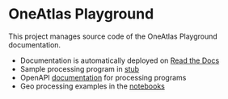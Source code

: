 # OneAtlas Playground

This project manages source code of the OneAtlas Playground documentation.

* Documentation is automatically deployed on [Read the Docs](http://playground-docs.readthedocs.io/)
* Sample processing program in [stub](http://github.com/airbusgeo/playground-docs/tree/master/stub)
* OpenAPI [documentation](https://airbusgeo.github.io/geoapi-viewer/?url=https://raw.githubusercontent.com/airbusgeo/playground-docs/master/api/api_geo_process_v1.0.0.yaml) for processing programs
* Geo processing examples in the [notebooks](http://github.com/airbusgeo/playground-docs/tree/master/notebooks)
